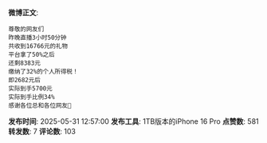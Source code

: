 **微博正文**: 
```
尊敬的网友们
昨晚直播3小时50分钟
共收到16766元的礼物
平台拿了50%之后
还剩8383元
缴纳了32%的个人所得税！
即2682元后
实际到手5700元
实际到手比例34%
感谢各位总和各位网友🙏
```
**发布时间**: 2025-05-31 12:57:00
**发布工具**: 1TB版本的iPhone 16 Pro
**点赞数**: 581
**转发数**: 7
**评论数**: 103
